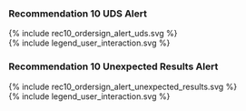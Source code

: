 ### Recommendation 10 UDS Alert

<div>{% include rec10_ordersign_alert_uds.svg %}</div>
<div>{% include legend_user_interaction.svg %}</div>

### Recommendation 10 Unexpected Results Alert

<div>{% include rec10_ordersign_alert_unexpected_results.svg %}</div>
<div>{% include legend_user_interaction.svg %}</div>
